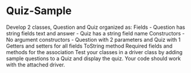# Quiz-Sample
Develop 2 classes, Question and Quiz organized as:  Fields - Question has string fields text and answer - Quiz has a string field name  Constructors - No argument constructors - Question with 2 parameters and Quiz with 1  Getters and setters for all fields  ToString method  Required fields and methods for the association  Test your classes in a driver class by adding sample questions to a Quiz and display the quiz.  Your code should work with the attached driver.

